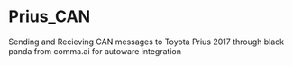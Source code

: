 # Prius_CAN
 Sending and Recieving CAN messages to Toyota Prius 2017 through black panda from comma.ai for autoware integration
